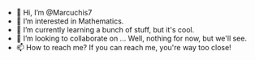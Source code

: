 - 👋 Hi, I’m @Marcuchis7
- 👀 I’m interested in Mathematics.
- 🌱 I’m currently learning a bunch of stuff, but it's cool.
- 💞️ I’m looking to collaborate on ... Well, nothing for now, but we'll see.
- 📫 How to reach me? If you can reach me, you're way too close!

<!---
Marcuchis7/Marcuchis7 is a ✨ special ✨ repository because its `README.md` (this file) appears on your GitHub profile.
You can click the Preview link to take a look at your changes.
--->
